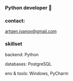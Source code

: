### Python developer 👋

### contact:
artgen.ivanov@gmail.com

### skillset
backend: Python

databases: PostgreSQL

env & tools: Windows, PyCharm
